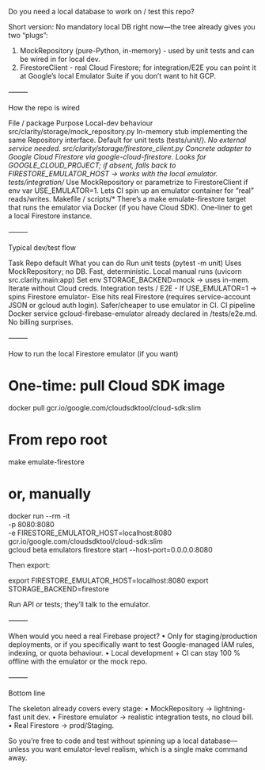 Do you need a local database to work on / test this repo?

Short version: No mandatory local DB right now—the tree already gives you two “plugs”:
 1. MockRepository (pure-Python, in-memory) - used by unit tests and can be wired in for local dev.
 2. FirestoreClient - real Cloud Firestore; for integration/E2E you can point it at Google’s local Emulator Suite if you don’t want to hit GCP.

⸻

How the repo is wired

File / package Purpose Local-dev behaviour
src/clarity/storage/mock_repository.py In-memory stub implementing the same Repository interface. Default for unit tests (tests/unit/*). No external service needed.
src/clarity/storage/firestore_client.py Concrete adapter to Google Cloud Firestore via google-cloud-firestore. Looks for GOOGLE_CLOUD_PROJECT; if absent, falls back to FIRESTORE_EMULATOR_HOST → works with the local emulator.
tests/integration/* Use MockRepository or parametrize to FirestoreClient if env var USE_EMULATOR=1. Lets CI spin up an emulator container for “real” reads/writes.
Makefile / scripts/* There’s a make emulate-firestore target that runs the emulator via Docker (if you have Cloud SDK). One-liner to get a local Firestore instance.

⸻

Typical dev/test flow

Task Repo default What you can do
Run unit tests (pytest -m unit) Uses MockRepository; no DB. Fast, deterministic.
Local manual runs (uvicorn src.clarity.main:app) Set env STORAGE_BACKEND=mock → uses in-mem. Iterate without Cloud creds.
Integration tests / E2E - If USE_EMULATOR=1 → spins Firestore emulator- Else hits real Firestore (requires service-account JSON or gcloud auth login). Safer/cheaper to use emulator in CI.
CI pipeline Docker service gcloud-firebase-emulator already declared in /tests/e2e.md. No billing surprises.

⸻

How to run the local Firestore emulator (if you want)

# One-time: pull Cloud SDK image

docker pull gcr.io/google.com/cloudsdktool/cloud-sdk:slim

# From repo root

make emulate-firestore

# or, manually

docker run --rm -it \
  -p 8080:8080 \
  -e FIRESTORE_EMULATOR_HOST=localhost:8080 \
  gcr.io/google.com/cloudsdktool/cloud-sdk:slim \
  gcloud beta emulators firestore start --host-port=0.0.0.0:8080

Then export:

export FIRESTORE_EMULATOR_HOST=localhost:8080
export STORAGE_BACKEND=firestore

Run API or tests; they’ll talk to the emulator.

⸻

When would you need a real Firebase project?
 • Only for staging/production deployments, or if you specifically want to test Google-managed IAM rules, indexing, or quota behaviour.
 • Local development + CI can stay 100 % offline with the emulator or the mock repo.

⸻

Bottom line

The skeleton already covers every stage:
 • MockRepository → lightning-fast unit dev.
 • Firestore emulator → realistic integration tests, no cloud bill.
 • Real Firestore → prod/Staging.

So you’re free to code and test without spinning up a local database—unless you want emulator-level realism, which is a single make command away.
